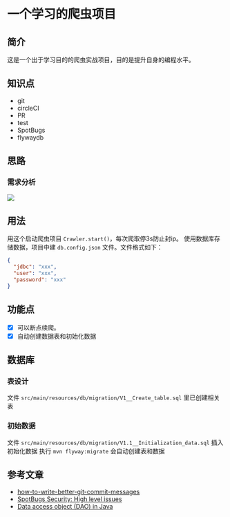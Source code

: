 # 一个学习的爬虫项目
## 简介
这是一个出于学习目的的爬虫实战项目，目的是提升自身的编程水平。
## 知识点
- git
- circleCI
- PR
- test
- SpotBugs
- flywaydb
## 思路
### 需求分析
![](https://cdn.jsdelivr.net/gh/qbboo/picture@main/uPic/2023_12_18_57UFqpZouPl4.png)
## 用法
用这个启动爬虫项目 `Crawler.start()`，每次爬取停3s防止封ip。
使用数据库存储数据，项目中建 `db.config.json` 文件。文件格式如下：
```json
{
  "jdbc": "xxx",
  "user": "xxx",
  "password": "xxx"
}
```
## 功能点
 - [x] 可以断点续爬。
 - [x] 自动创建数据表和初始化数据
## 数据库
### 表设计
文件 `src/main/resources/db/migration/V1__Create_table.sql` 里已创建相关表
### 初始数据
文件 `src/main/resources/db/migration/V1.1__Initialization_data.sql` 插入初始化数据
执行 `mvn flyway:migrate` 会自动创建表和数据

## 参考文章
- [how-to-write-better-git-commit-messages](https://www.freecodecamp.org/news/how-to-write-better-git-commit-messages/)
- [SpotBugs Security: High level issues](https://docs.embold.io/spotbugs-security-high-level-issues/)
- [Data access object (DAO) in Java](https://stackoverflow.com/questions/19154202/data-access-object-dao-in-java)